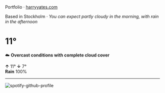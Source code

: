 Portfolio · [harryyates.com](https://harryyates.com)

<!-- WEATHER_START -->
Based in Stockholm · *You can expect partly cloudy in the morning, with rain in the afternoon*

# 11°
☁️ **Overcast conditions with complete cloud cover**

**↑** 11° **↓** 7°  
**Rain** 100%

---
<!-- WEATHER_END -->

<p align="left">
  <a>
    <img src="https://spotify-github-profile.kittinanx.com/api/view?uid=bigbello&cover_image=true&theme=natemoo-re&show_offline=true&background_color=121212&interchange=false&bar_color=53b14f&bar_color_cover=false" alt="spotify-github-profile">
  </a>
</p>